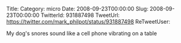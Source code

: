 Title: 
Category: micro
Date: 2008-09-23T00:00:00
Slug: 2008-09-23T00:00:00
TwitterId: 931887498
TweetUrl: https://twitter.com/mark_philpot/status/931887498
ReTweetUser: 

My dog's snores sound like a cell phone vibrating on a table